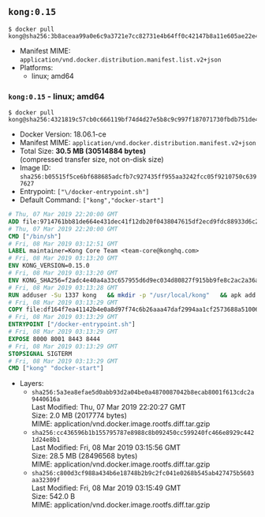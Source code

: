 ## `kong:0.15`

```console
$ docker pull kong@sha256:3b8aceaa99a0e6c9a3721e7cc82731e4b64ff0c42147b8a11e605ae22e4c53c2
```

-	Manifest MIME: `application/vnd.docker.distribution.manifest.list.v2+json`
-	Platforms:
	-	linux; amd64

### `kong:0.15` - linux; amd64

```console
$ docker pull kong@sha256:4321819c57cb0c666119bf74d4d27e5b8c9c997f187071730fbdb751de412393
```

-	Docker Version: 18.06.1-ce
-	Manifest MIME: `application/vnd.docker.distribution.manifest.v2+json`
-	Total Size: **30.5 MB (30514884 bytes)**  
	(compressed transfer size, not on-disk size)
-	Image ID: `sha256:b05515f5ce6bf688685adcfb7c927435ff955aa3242fcc05f9210750c6397627`
-	Entrypoint: `["\/docker-entrypoint.sh"]`
-	Default Command: `["kong","docker-start"]`

```dockerfile
# Thu, 07 Mar 2019 22:20:00 GMT
ADD file:9714761bb81de664e431dec41f12db20f0438047615df2ecd9fdc88933d6c20f in / 
# Thu, 07 Mar 2019 22:20:00 GMT
CMD ["/bin/sh"]
# Fri, 08 Mar 2019 03:12:51 GMT
LABEL maintainer=Kong Core Team <team-core@konghq.com>
# Fri, 08 Mar 2019 03:13:20 GMT
ENV KONG_VERSION=0.15.0
# Fri, 08 Mar 2019 03:13:20 GMT
ENV KONG_SHA256=f2adc4e40a4a33c657955d6d9ec034d80827f915bb9fe8c2ac2a36aed7edf13b
# Fri, 08 Mar 2019 03:13:28 GMT
RUN adduser -Su 1337 kong 	&& mkdir -p "/usr/local/kong" 	&& apk add --no-cache --virtual .build-deps wget tar ca-certificates 	&& apk add --no-cache libgcc openssl pcre perl tzdata curl libcap su-exec 	&& wget -O kong.tar.gz "https://bintray.com/kong/kong-community-edition-alpine-tar/download_file?file_path=kong-community-edition-$KONG_VERSION.apk.tar.gz" 	&& echo "$KONG_SHA256 *kong.tar.gz" | sha256sum -c - 	&& tar -xzf kong.tar.gz -C /tmp 	&& rm -f kong.tar.gz 	&& cp -R /tmp/usr / 	&& rm -rf /tmp/usr 	&& cp -R /tmp/etc / 	&& rm -rf /tmp/etc 	&& apk del .build-deps
# Fri, 08 Mar 2019 03:13:29 GMT
COPY file:df164f7ea41142b4e0a8d97f74c6b26aaa47daf2994aa1cf2573688a51006eee in /docker-entrypoint.sh 
# Fri, 08 Mar 2019 03:13:29 GMT
ENTRYPOINT ["/docker-entrypoint.sh"]
# Fri, 08 Mar 2019 03:13:29 GMT
EXPOSE 8000 8001 8443 8444
# Fri, 08 Mar 2019 03:13:29 GMT
STOPSIGNAL SIGTERM
# Fri, 08 Mar 2019 03:13:29 GMT
CMD ["kong" "docker-start"]
```

-	Layers:
	-	`sha256:5a3ea8efae5d0abb93d2a04be0a4870087042b8ecab8001f613cdc2a9440616a`  
		Last Modified: Thu, 07 Mar 2019 22:20:27 GMT  
		Size: 2.0 MB (2017774 bytes)  
		MIME: application/vnd.docker.image.rootfs.diff.tar.gzip
	-	`sha256:cc436596b1b155795787e8988c8b092450cc599240fc466e8929c4421d24e8b1`  
		Last Modified: Fri, 08 Mar 2019 03:15:56 GMT  
		Size: 28.5 MB (28496568 bytes)  
		MIME: application/vnd.docker.image.rootfs.diff.tar.gzip
	-	`sha256:c800d3cf988a434b6e18748b2b9c2fc041e0268b545ab427475b5603aa32309f`  
		Last Modified: Fri, 08 Mar 2019 03:15:49 GMT  
		Size: 542.0 B  
		MIME: application/vnd.docker.image.rootfs.diff.tar.gzip
